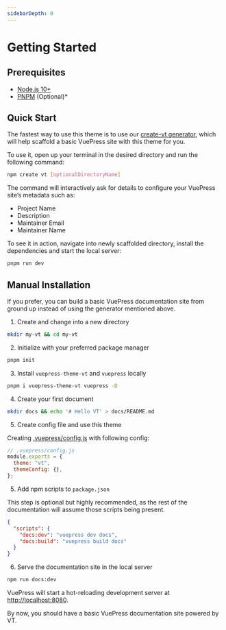 ```yaml
---
sidebarDepth: 0
---
```


# Getting Started

## Prerequisites

- [Node.js 10+](https://nodejs.org/en/)
- [PNPM](https://pnpm.io/) (Optional)\*

## Quick Start

The fastest way to use this theme is to use our [create-vt generator](https://github.com/vuepressjs/create-vuepress-site/), which will help scaffold a basic VuePress site with this theme for you.

To use it, open up your terminal in the desired directory and run the following command:

```bash
npm create vt [optionalDirectoryName]
```

The command will interactively ask for details to configure your VuePress site’s metadata such as:

- Project Name
- Description
- Maintainer Email
- Maintainer Name

To see it in action, navigate into newly scaffolded directory, install the dependencies and start the local server:

```bash
pnpm run dev
```

## Manual Installation

If you prefer, you can build a basic VuePress documentation site from ground up instead of using the generator mentioned above.

1. Create and change into a new directory

```bash
mkdir my-vt && cd my-vt
```

2. Initialize with your preferred package manager

```bash
pnpm init
```

3. Install `vuepress-theme-vt` and `vuepress` locally

```bash
pnpm i vuepress-theme-vt vuepress -D
```

4. Create your first document

```bash
mkdir docs && echo '# Hello VT' > docs/README.md
```

5. Create config file and use this theme

Creating [.vuepress/config.js](https://vuepress.vuejs.org/guide/basic-config.html) with following config:

```js
// .vuepress/config.js
module.exports = {
  theme: "vt",
  themeConfig: {},
};
```

5. Add npm scripts to `package.json`

This step is optional but highly recommended, as the rest of the documentation will assume those scripts being present.

```json
{
  "scripts": {
    "docs:dev": "vuepress dev docs",
    "docs:build": "vuepress build docs"
  }
}
```

6. Serve the documentation site in the local server

```bash
npm run docs:dev
```

VuePress will start a hot-reloading development server at [http://localhost:8080](http://localhost:8080).

By now, you should have a basic VuePress documentation site powered by VT.
